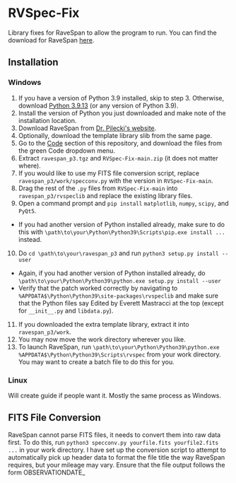 # RVSpec-Fix
Library fixes for RaveSpan to allow the program to run.
You can find the download for RaveSpan [here](https://users.camk.edu.pl/pilecki/ravespan/?page=download).

## Installation
### Windows
1. If you have a version of Python 3.9 installed, skip to step 3. Otherwise, download [Python 3.9.13](https://www.python.org/downloads/release/python-3913/) (or any version of Python 3.9).
2. Install the version of Python you just downloaded and make note of the installation location.
3. Download RaveSpan from [Dr. Pilecki's website](https://users.camk.edu.pl/pilecki/ravespan/?page=download).
4. Optionally, download the template library slib from the same page.
5. Go to the [Code](https://github.com/emastrac/RVSpec-Fix) section of this repository, and download the files from the green Code dropdown menu.
6. Extract `ravespan_p3.tgz` and `RVSpec-Fix-main.zip` (it does not matter where).
7. If you would like to use my FITS file conversion script, replace `ravespan_p3/work/specconv.py` with the version in `RVSpec-Fix-main`.
8. Drag the rest of the `.py` files from `RVSpec-Fix-main` into `ravespan_p3/rvspeclib` and replace the existing library files.
9. Open a command prompt and `pip install` `matplotlib`, `numpy`, `scipy`, and `PyQt5`.
* If you had another version of Python installed already, make sure to do this with `\path\to\your\Python\Python39\Scripts\pip.exe install ...` instead.
10. Do `cd \path\to\your\ravespan_p3` and run `python3 setup.py install --user`
* Again, if you had another version of Python installed already, do `\path\to\your\Python\Python39\python.exe setup.py install --user`
* Verify that the patch worked correctly by navigating to `%APPDATA$\Python\Python39\site-packages\rvspeclib` and make sure that the Python files say Edited by Everett Mastracci at the top (except for `__init__.py` and `libdata.py`).
11. If you downloaded the extra template library, extract it into `ravespan_p3/work`.
12. You may now move the work directory wherever you like.
13. To launch RaveSpan, run `\path\to\your\Python\Python39\python.exe %APPDATA$\Python\Python39\Scripts\rvspec` from your work directory. You may want to create a batch file to do this for you.

### Linux
Will create guide if people want it. Mostly the same process as Windows.

## FITS File Conversion
RaveSpan cannot parse FITS files, it needs to convert them into raw data first. To do this, run `python3 specconv.py yourfile.fits yourfile2.fits ...` in your work directory. I have set up the conversion script to attempt to automatically pick up header data to format the file title the way RaveSpan requires, but your mileage may vary. Ensure that the file output follows the form OBSERVATIONDATE_
